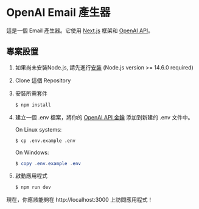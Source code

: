 # OpenAI Email 產生器

這是一個 Email 產生器。它使用 [Next.js](https://nextjs.org/) 框架和 [OpenAI API](https://platform.openai.com/docs/quickstart)。

## 專案設置

1. 如果尚未安裝Node.js, 請先進行[安裝](https://nodejs.org/en/) (Node.js version >= 14.6.0 required)

2. Clone 這個 Repository

4. 安裝所需套件

   ```bash
   $ npm install
   ```

5. 建立一個 .env 檔案，將你的 [OpenAI API 金鑰](https://platform.openai.com/account/api-keys) 添加到新建的 .env 文件中。

   On Linux systems: 
   ```bash
   $ cp .env.example .env
   ```
   On Windows:
   ```powershell
   $ copy .env.example .env
   ```
7. 啟動應用程式

   ```bash
   $ npm run dev
   ```

現在，你應該能夠在 http://localhost:3000 上訪問應用程式！
